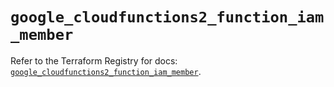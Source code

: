 # `google_cloudfunctions2_function_iam_member`

Refer to the Terraform Registry for docs: [`google_cloudfunctions2_function_iam_member`](https://registry.terraform.io/providers/hashicorp/google/6.17.0/docs/resources/cloudfunctions2_function_iam_member).
